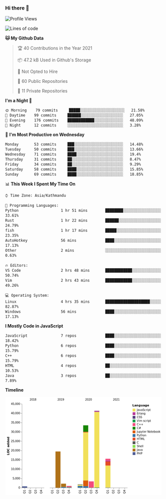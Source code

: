### Hi there 👋


<!--START_SECTION:waka-->
![Profile Views](http://img.shields.io/badge/Profile%20Views-0-blue)

![Lines of code](https://img.shields.io/badge/From%20Hello%20World%20I%27ve%20Written-119440%20lines%20of%20code-blue)

**🐱 My Github Data** 

> 🏆 40 Contributions in the Year 2021
 > 
> 📦 47.2 kB Used in Github's Storage 
 > 
> 🚫 Not Opted to Hire
 > 
> 📜 60 Public Repositories 
 > 
> 🔑 11 Private Repositories  
 > 
**I'm a Night 🦉** 

```text
🌞 Morning    79 commits     █████░░░░░░░░░░░░░░░░░░░░   21.58% 
🌆 Daytime    99 commits     ██████░░░░░░░░░░░░░░░░░░░   27.05% 
🌃 Evening    176 commits    ████████████░░░░░░░░░░░░░   48.09% 
🌙 Night      12 commits     ░░░░░░░░░░░░░░░░░░░░░░░░░   3.28%

```
📅 **I'm Most Productive on Wednesday** 

```text
Monday       53 commits     ███░░░░░░░░░░░░░░░░░░░░░░   14.48% 
Tuesday      50 commits     ███░░░░░░░░░░░░░░░░░░░░░░   13.66% 
Wednesday    71 commits     ████░░░░░░░░░░░░░░░░░░░░░   19.4% 
Thursday     31 commits     ██░░░░░░░░░░░░░░░░░░░░░░░   8.47% 
Friday       34 commits     ██░░░░░░░░░░░░░░░░░░░░░░░   9.29% 
Saturday     58 commits     ████░░░░░░░░░░░░░░░░░░░░░   15.85% 
Sunday       69 commits     ████░░░░░░░░░░░░░░░░░░░░░   18.85%

```


📊 **This Week I Spent My Time On** 

```text
⌚︎ Time Zone: Asia/Kathmandu

💬 Programming Languages: 
Python                   1 hr 51 mins        ████████░░░░░░░░░░░░░░░░░   33.61% 
Rust                     1 hr 22 mins        ██████░░░░░░░░░░░░░░░░░░░   24.79% 
fish                     1 hr 17 mins        █████░░░░░░░░░░░░░░░░░░░░   23.35% 
AutoHotkey               56 mins             ████░░░░░░░░░░░░░░░░░░░░░   17.13% 
Other                    2 mins              ░░░░░░░░░░░░░░░░░░░░░░░░░   0.63%

🔥 Editors: 
VS Code                  2 hrs 48 mins       ████████████░░░░░░░░░░░░░   50.74% 
Vim                      2 hrs 43 mins       ████████████░░░░░░░░░░░░░   49.26%

💻 Operating System: 
Linux                    4 hrs 35 mins       ████████████████████░░░░░   82.87% 
Windows                  56 mins             ████░░░░░░░░░░░░░░░░░░░░░   17.13%

```

**I Mostly Code in JavaScript** 

```text
JavaScript               7 repos             ████░░░░░░░░░░░░░░░░░░░░░   18.42% 
Python                   6 repos             ████░░░░░░░░░░░░░░░░░░░░░   15.79% 
C++                      6 repos             ████░░░░░░░░░░░░░░░░░░░░░   15.79% 
HTML                     4 repos             ██░░░░░░░░░░░░░░░░░░░░░░░   10.53% 
Java                     3 repos             ██░░░░░░░░░░░░░░░░░░░░░░░   7.89%

```


**Timeline**

![Chart not found](https://raw.githubusercontent.com/voidash/voidash/main/charts/bar_graph.png) 


<!--END_SECTION:waka-->


<!--
**voidash/voidash** is a ✨ _special_ ✨ repository because its `README.md` (this file) appears on your GitHub profile.

Here are some ideas to get you started:

- 🔭 I’m currently working on ...
- 🌱 I’m currently learning ...
- 👯 I’m looking to collaborate on ...
- 🤔 I’m looking for help with ...
- 💬 Ask me about ...
- 📫 How to reach me: ...
- 😄 Pronouns: ...
- ⚡ Fun fact: ...
-->
